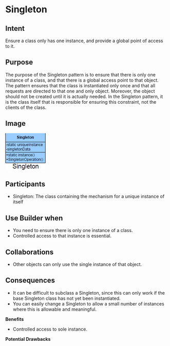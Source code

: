 # Singleton #

## Intent ##

Ensure a class only has one instance, and provide a global point of access to it.

## Purpose ##

The purpose of the Singleton pattern is to ensure that there is only one instance of a class, and that there is a global access point to that object. The pattern ensures that the class is instantiated only once and that all requests are directed to that one and only object. Moreover, the object should not be created until it is actually needed. In the Singleton pattern, it is the class itself that is responsible for ensuring this constraint, not the clients of the class.

## Image ##

![alt text](./Images/Singleton-1.md.png "Singleton")

## Participants ##

+ Singleton: The class containing the mechanism for a unique instance of itself

## Use Builder when ##

+ You need to ensure there is only one instance of a class.
+ Controlled access to that instance is essential.

## Collaborations ##

+ Other objects can only use the single instance of that object.

## Consequences ##

+ It can be difficult to subclass a Singleton, since this can only work if the base Singleton class has not yet been instantiated.
+ You can easily change a Singleton to allow a small number of instances where this is allowable and meaningful.

**Benefits**
+ Controlled access to sole instance.

**Potential Drawbacks**

